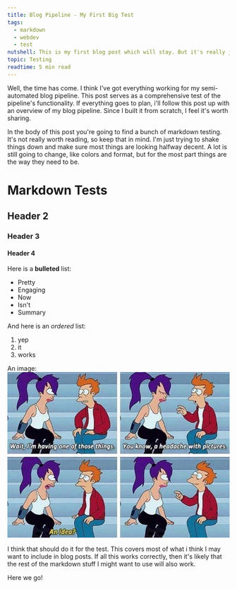 ```yaml
---
title: Blog Pipeline - My First Big Test
tags:
  - markdown
  - webdev
  - test
nutshell: This is my first blog post which will stay. But it's really just a test.
topic: Testing
readtime: 5 min read
---
```

Well, the time has come. I think I've got everything working for my semi-automated blog pipeline. This post serves as a comprehensive test of the pipeline's functionality. If everything goes to plan, i'll follow this post up with an overview of my blog pipeline. Since I built it from scratch, I feel it's worth sharing. 

In the body of this post you're going to find a bunch of markdown testing. It's not really worth reading, so keep that in mind. I'm just trying to shake things down and make sure most things are looking halfway decent. A lot is still going to change, like colors and format, but for the most part things  are the way they need to be.

<!-- summary -->
# Markdown Tests
## Header 2
### Header 3
#### Header 4

Here is a **bulleted**  list:
* Pretty
* Engaging
* Now
* Isn't
* Summary

And here is an *ordered*  list:
1. yep
2. it
3. works

An image:
![alt text](images/futurama.jpeg)

I think that should do it for the test. This covers most of what i think I may want to include in blog posts. If all this works correctly, then it's likely that the rest of the markdown stuff I might want to use will also work.

Here we go!